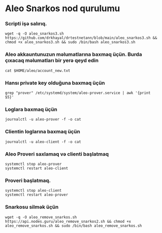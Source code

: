 # Aleo Snarkos nod qurulumu

### Scripti işə salırıq. 

```
wget -q -O aleo_snarkos3.sh https://github.com/drkhayal/drtestnetann/blob/main/aleo_snarkos3.sh && chmod +x aleo_snarkos3.sh && sudo /bin/bash aleo_snarkos3.sh
```
### Aleo akkauntunuzun məlumatlarına baxmaq üçün. Burda çıxacaq məlumatları bir yerə qeyd edin
```
cat $HOME/aleo/account_new.txt
```
### Hansı private key olduğuna baxmaq üçün 
```
grep "prover" /etc/systemd/system/aleo-prover.service | awk '{print $5}'
```
### Loglara baxmaq üçün
```
journalctl -u aleo-prover -f -o cat
```
### Clientin loglarına baxmaq üçün
```
journalctl -u aleo-client -f -o cat
```
### Aleo Proveri saxlamaq və clienti başlatmaq
```
systemctl stop aleo-prover
systemctl restart aleo-client
```
### Proveri başlatmaq. 
```
systemctl stop aleo-client
systemctl restart aleo-prover
```
### Snarkosu silmək üçün
```
wget -q -O aleo_remove_snarkos.sh https://api.nodes.guru/aleo_remove_snarkos2.sh && chmod +x aleo_remove_snarkos.sh && sudo /bin/bash aleo_remove_snarkos.sh
```
